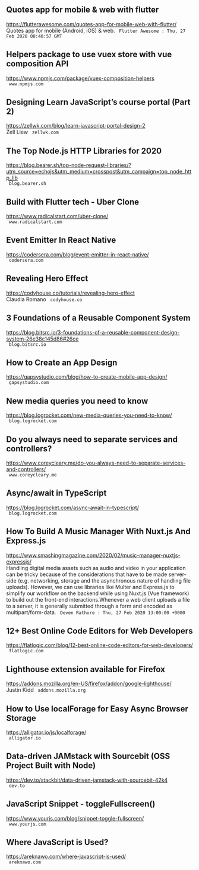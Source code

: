 ## Quotes app for mobile & web with flutter  
https://flutterawesome.com/quotes-app-for-mobile-web-with-flutter/  
Quotes app for mobile (Android, iOS) & web. ` Flutter Awesome : Thu, 27 Feb 2020 00:40:57 GMT`
  

## Helpers package to use vuex store with vue composition API  
https://www.npmjs.com/package/vuex-composition-helpers  
 ` www.npmjs.com`
  

## Designing Learn JavaScript’s course portal (Part 2)  
https://zellwk.com/blog/learn-javascript-portal-design-2  
Zell Liew ` zellwk.com`
  

## The Top Node.js HTTP Libraries for 2020  
https://blog.bearer.sh/top-node-request-libraries/?utm_source=echojs&utm_medium=crosspost&utm_campaign=top_node_http_lib  
 ` blog.bearer.sh`
  

## Build with Flutter tech - Uber Clone  
https://www.radicalstart.com/uber-clone/  
 ` www.radicalstart.com`
  

## Event Emitter In React Native  
https://codersera.com/blog/event-emitter-in-react-native/  
 ` codersera.com`
  

## Revealing Hero Effect  
https://codyhouse.co/tutorials/revealing-hero-effect  
Claudia Romano ` codyhouse.co`
  

## 3 Foundations of a Reusable Component System  
https://blog.bitsrc.io/3-foundations-of-a-reusable-component-design-system-26e38c145d86#26ce  
 ` blog.bitsrc.io`
  

## How to Create an App Design  
https://gapsystudio.com/blog/how-to-create-mobile-app-design/  
 ` gapsystudio.com`
  

## New media queries you need to know  
https://blog.logrocket.com/new-media-queries-you-need-to-know/  
 ` blog.logrocket.com`
  

## Do you always need to separate services and controllers?  
https://www.coreycleary.me/do-you-always-need-to-separate-services-and-controllers/  
 ` www.coreycleary.me`
  

## Async/await in TypeScript  
https://blog.logrocket.com/async-await-in-typescript/  
 ` blog.logrocket.com`
  

## How To Build A Music Manager With Nuxt.js And Express.js  
https://www.smashingmagazine.com/2020/02/music-manager-nuxtjs-expressjs/  
Handling digital media assets such as audio and video in your application can be tricky because of the considerations that have to be made server-side (e.g. networking, storage and the asynchronous nature of handling file uploads). However, we can use libraries like Multer and Express.js to simplify our workflow on the backend while using Nuxt.js (Vue framework) to build out the front-end interactions.Whenever a web client uploads a file to a server, it is generally submitted through a form and encoded as multipart/form-data. ` Deven Rathore : Thu, 27 Feb 2020 13:00:00 +0000`
  

## 12+ Best Online Code Editors for Web Developers  
https://flatlogic.com/blog/12-best-online-code-editors-for-web-developers/  
 ` flatlogic.com`
  

## Lighthouse extension available for Firefox  
https://addons.mozilla.org/en-US/firefox/addon/google-lighthouse/  
Justin Kidd ` addons.mozilla.org`
  

## How to Use localForage for Easy Async Browser Storage  
https://alligator.io/js/localforage/  
 ` alligator.io`
  

## Data-driven JAMstack with Sourcebit (OSS Project Built with Node)  
https://dev.to/stackbit/data-driven-jamstack-with-sourcebit-42k4  
 ` dev.to`
  

## JavaScript Snippet - toggleFullscreen()  
https://www.yourjs.com/blog/snippet-toggle-fullscreen/  
 ` www.yourjs.com`
  

## Where JavaScript is Used?  
https://areknawo.com/where-javascript-is-used/  
 ` areknawo.com`
  

